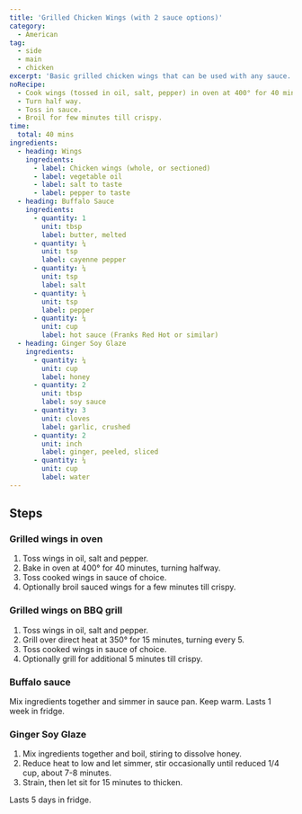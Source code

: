 ```yaml
---
title: 'Grilled Chicken Wings (with 2 sauce options)'
category:
  - American
tag:
  - side
  - main
  - chicken
excerpt: 'Basic grilled chicken wings that can be used with any sauce. Includes recipe for Buffalo and Ginger Soy sauces.'
noRecipe:
  - Cook wings (tossed in oil, salt, pepper) in oven at 400° for 40 minutes.
  - Turn half way.
  - Toss in sauce.
  - Broil for few minutes till crispy.
time:
  total: 40 mins
ingredients:
  - heading: Wings
    ingredients:
      - label: Chicken wings (whole, or sectioned)
      - label: vegetable oil
      - label: salt to taste
      - label: pepper to taste
  - heading: Buffalo Sauce
    ingredients:
      - quantity: 1
        unit: tbsp
        label: butter, melted
      - quantity: ¼
        unit: tsp
        label: cayenne pepper
      - quantity: ¼
        unit: tsp
        label: salt
      - quantity: ¼
        unit: tsp
        label: pepper
      - quantity: ¼
        unit: cup
        label: hot sauce (Franks Red Hot or similar)
  - heading: Ginger Soy Glaze
    ingredients:
      - quantity: ¼
        unit: cup
        label: honey
      - quantity: 2
        unit: tbsp
        label: soy sauce
      - quantity: 3
        unit: cloves
        label: garlic, crushed
      - quantity: 2
        unit: inch
        label: ginger, peeled, sliced
      - quantity: ¼
        unit: cup
        label: water
---
```


## Steps

### Grilled wings in oven

1. Toss wings in oil, salt and pepper.
2. Bake in oven at 400° for 40 minutes, turning halfway.
3. Toss cooked wings in sauce of choice.
4. Optionally broil sauced wings for a few minutes till crispy.

### Grilled wings on BBQ grill

1. Toss wings in oil, salt and pepper.
2. Grill over direct heat at 350° for 15 minutes, turning every 5.
3. Toss cooked wings in sauce of choice.
4. Optionally grill for additional 5 minutes till crispy.

### Buffalo sauce

Mix ingredients together and simmer in sauce pan. Keep warm. Lasts 1 week in fridge.

### Ginger Soy Glaze

1. Mix ingredients together and boil, stiring to dissolve honey.
2. Reduce heat to low and let simmer, stir occasionally until reduced 1/4 cup, about 7-8 minutes.
3. Strain, then let sit for 15 minutes to thicken.

Lasts 5 days in fridge.
